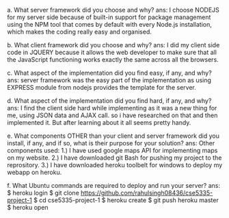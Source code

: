 a. What server framework did you choose and why?
ans: I choose NODEJS for my server side because of built-in 
support for package management using the NPM tool that comes 
by default with every Node.js installation, which makes the coding really easy and organised.

b. What client framework did you choose and why?
ans: I did my client side code in JQUERY because it allows the web developer to make sure that
all the JavaScript functioning works exactly the same across all the browsers.

c. What aspect of the implementation did you find easy, if any, and why?
ans: server framework was the easy part of the implementation as using EXPRESS module from nodejs provides
the template for the server.

d. What aspect of the implementation did you find hard, if any, and why?
ans: I find the client side hard while implementing as it was a new thing for me, using JSON data and AJAX call.
so i have researched on that and then implemented it. But after learning about it all seems pretty handy.
 
e. What components OTHER than your client and server framework did you install,
if any, and if so, what is their purpose for your solution?
ans: Other components used:
1.) I have used google maps API for implementing maps on my website.
2.) I have downloaded git Bash for pushing my project to the reprository.
3.) I have downloaded heroku toolbelt for windows to deploy my webapp on heroku. 

f. What Ubuntu commands are required to deploy and run your server?
ans: $ heroku login
     $ git clone https://github.com/rahulsingh08436/cse5335-project-1
     $ cd cse5335-project-1
     $ heroku create 
     $ git push heroku master
     $ heroku open
	
